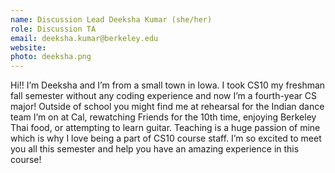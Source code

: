 ```yaml
---
name: Discussion Lead Deeksha Kumar (she/her)
role: Discussion TA
email: deeksha.kumar@berkeley.edu
website:
photo: deeksha.png
---
```

Hi!! I’m Deeksha and I’m from a small town in Iowa. I took CS10 my freshman fall semester without any coding experience and now I’m a fourth-year CS major! Outside of school you might find me at rehearsal for the Indian dance team I’m on at Cal, rewatching Friends for the 10th time, enjoying Berkeley Thai food, or attempting to learn guitar. Teaching is a huge passion of mine which is why I love being a part of CS10 course staff. I’m so excited to meet you all this semester and help you have an amazing experience in this course!
